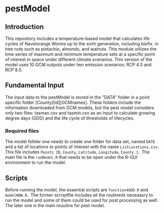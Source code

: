 # pestModel
## Introduction
This repository includes a temperature-based model that calculates life cycles of Navelorange Worms up to the sixth generation, including biofix. in tree nuts such as pistachio, almonds, and walnuts. This module utilizes the time series of maximum and minimum temperature sets at a specific point of interest in space under different climate scenarios. This version of the model uses 10 GCM outputs under two emission scenarios: RCP 4.5 and RCP 8.5. 

## Fundamental Input

The input data to the pestModel is stored in the "DATA" folder in a point specific folder [County][id][GCMnames]. These folders include the information downloaded from GCM models, but the pest model considers only two files: tasmax.csv and tasmin.csv as an input to calculate growing degree days (GDD) and the life cycle of thresholds of lifecycles. 

### Required  files 

The model follder one needz to create one folder for data set, named `DATE` and a list of locations or points of interest with the name `ListLocations.csv.` This file includes `Points ID`, `County`, `Latitude`, `Longitude`, `County.1.` The main file is the `runModel.R`  that needs to be open under the R-GUI environment to run the model.

## Scripts

Before running the model, the essential scripts are `function4GDD.R` and `modelNOW.R.` The former scrriptfile includes all the routineds neceaasry to run the model and some of them could be used for post processing as well. The later one is the main rouutine for pest model.






